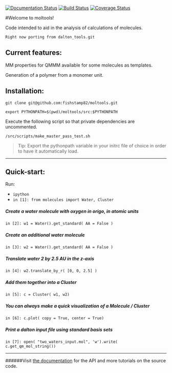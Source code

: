 [![Documentation Status](https://readthedocs.org/projects/dalton-tools/badge/?version=latest)](https://readthedocs.org/projects/dalton-tools/?badge=latest)
[![Build Status](https://travis-ci.org/fishstamp82/dalton_tools.svg?branch=master)](https://travis-ci.org/fishstamp82/dalton_tools)
[![Coverage Status](https://img.shields.io/coveralls/fishstamp82/dalton_tools.svg)](https://coveralls.io/r/fishstamp82/dalton_tools?branch=master)

#Welcome to moltools!

Code intended to aid in the analysis of calculations of molecules.

    Right now porting from dalton_tools.git

## Current features:

MM properties for QMMM available for some molecules as templates.

Generation of a polymer from a monomer unit.

## Installation:

`git clone git@github.com:fishstamp82/moltools.git`

`export PYTHONPATH=$(pwd)/moltools/src:$PYTHONPATH`

Execute the following script so that private dependencies are uncommented.

`/src/scripts/make_master_pass_test.sh`

> Tip: Export the pythonpath variable in your initrc file of choice in order to have it automatically load.

_______

## Quick-start:


Run:

* `ipython`
* `in [1]: from molecules import Water, Cluster`

##### Create a water molecule with oxygen in origo, in atomic units
`in [2]: w1 = Water().get_standard( AA = False )`

##### Create an additional water molecule 
`in [3]: w2 = Water().get_standard( AA = False )`

##### Translate water 2 by 2.5 AU in the z-axis
`in [4]: w2.translate_by_r( [0, 0, 2.5] )`

##### Add them together into a Cluster
`in [5]: c = Cluster( w1, w2)`

##### You can always make a quick visualization of a Molecule / Cluster
`in [6]: c.plot( copy = True, center = True)`

##### Print a dalton input file using standard basis sets

`in [7]: open( "two_waters_input.mol", 'w').write( c.get_qm_mol_string())`


**********

######Visit [the documentation](http://dalton-tools.readthedocs.org/en/latest) for the API and more tutorials on the source code.
